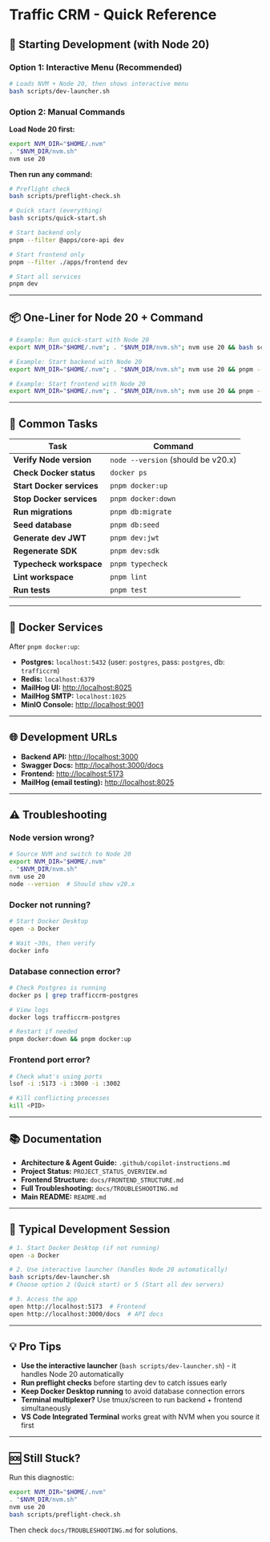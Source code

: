 # Traffic CRM - Quick Reference

## 🚀 Starting Development (with Node 20)

### Option 1: Interactive Menu (Recommended)

```bash
# Loads NVM + Node 20, then shows interactive menu
bash scripts/dev-launcher.sh
```

### Option 2: Manual Commands

**Load Node 20 first:**

```bash
export NVM_DIR="$HOME/.nvm"
. "$NVM_DIR/nvm.sh"
nvm use 20
```

**Then run any command:**

```bash
# Preflight check
bash scripts/preflight-check.sh

# Quick start (everything)
bash scripts/quick-start.sh

# Start backend only
pnpm --filter @apps/core-api dev

# Start frontend only
pnpm --filter ./apps/frontend dev

# Start all services
pnpm dev
```

---

## 📦 One-Liner for Node 20 + Command

```bash
# Example: Run quick-start with Node 20
export NVM_DIR="$HOME/.nvm"; . "$NVM_DIR/nvm.sh"; nvm use 20 && bash scripts/quick-start.sh

# Example: Start backend with Node 20
export NVM_DIR="$HOME/.nvm"; . "$NVM_DIR/nvm.sh"; nvm use 20 && pnpm --filter @apps/core-api dev

# Example: Start frontend with Node 20
export NVM_DIR="$HOME/.nvm"; . "$NVM_DIR/nvm.sh"; nvm use 20 && pnpm --filter ./apps/frontend dev
```

---

## 🔧 Common Tasks

| Task | Command |
|------|---------|
| **Verify Node version** | `node --version` (should be v20.x) |
| **Check Docker status** | `docker ps` |
| **Start Docker services** | `pnpm docker:up` |
| **Stop Docker services** | `pnpm docker:down` |
| **Run migrations** | `pnpm db:migrate` |
| **Seed database** | `pnpm db:seed` |
| **Generate dev JWT** | `pnpm dev:jwt` |
| **Regenerate SDK** | `pnpm dev:sdk` |
| **Typecheck workspace** | `pnpm typecheck` |
| **Lint workspace** | `pnpm lint` |
| **Run tests** | `pnpm test` |

---

## 🐳 Docker Services

After `pnpm docker:up`:

- **Postgres:** `localhost:5432` (user: `postgres`, pass: `postgres`, db: `trafficcrm`)
- **Redis:** `localhost:6379`
- **MailHog UI:** <http://localhost:8025>
- **MailHog SMTP:** `localhost:1025`
- **MinIO Console:** <http://localhost:9001>

---

## 🌐 Development URLs

- **Backend API:** <http://localhost:3000>
- **Swagger Docs:** <http://localhost:3000/docs>
- **Frontend:** <http://localhost:5173>
- **MailHog (email testing):** <http://localhost:8025>

---

## ⚠️ Troubleshooting

### Node version wrong?

```bash
# Source NVM and switch to Node 20
export NVM_DIR="$HOME/.nvm"
. "$NVM_DIR/nvm.sh"
nvm use 20
node --version  # Should show v20.x
```

### Docker not running?

```bash
# Start Docker Desktop
open -a Docker

# Wait ~30s, then verify
docker info
```

### Database connection error?

```bash
# Check Postgres is running
docker ps | grep trafficcrm-postgres

# View logs
docker logs trafficcrm-postgres

# Restart if needed
pnpm docker:down && pnpm docker:up
```

### Frontend port error?

```bash
# Check what's using ports
lsof -i :5173 -i :3000 -i :3002

# Kill conflicting processes
kill <PID>
```

---

## 📚 Documentation

- **Architecture & Agent Guide:** `.github/copilot-instructions.md`
- **Project Status:** `PROJECT_STATUS_OVERVIEW.md`
- **Frontend Structure:** `docs/FRONTEND_STRUCTURE.md`
- **Full Troubleshooting:** `docs/TROUBLESHOOTING.md`
- **Main README:** `README.md`

---

## 🎯 Typical Development Session

```bash
# 1. Start Docker Desktop (if not running)
open -a Docker

# 2. Use interactive launcher (handles Node 20 automatically)
bash scripts/dev-launcher.sh
# Choose option 2 (Quick start) or 5 (Start all dev servers)

# 3. Access the app
open http://localhost:5173  # Frontend
open http://localhost:3000/docs  # API docs
```

---

## 💡 Pro Tips

- **Use the interactive launcher** (`bash scripts/dev-launcher.sh`) - it handles Node 20 automatically
- **Run preflight checks** before starting dev to catch issues early
- **Keep Docker Desktop running** to avoid database connection errors
- **Terminal multiplexer?** Use tmux/screen to run backend + frontend simultaneously
- **VS Code Integrated Terminal** works great with NVM when you source it first

---

## 🆘 Still Stuck?

Run this diagnostic:

```bash
export NVM_DIR="$HOME/.nvm"
. "$NVM_DIR/nvm.sh"
nvm use 20
bash scripts/preflight-check.sh
```

Then check `docs/TROUBLESHOOTING.md` for solutions.
